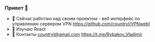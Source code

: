 ### Привет 👋
- 🔭 Сейчас работаю над своим проектом - веб интерфейс по управлению сервером VPN
        https://github.com/countrvl/VPNwebI
- 🌱 Изучаю React
- 💬 Контакты
        countrvl@gmail.com
        https://t.me/Rybakov_Vladimir


<!--
**countrvl/countrvl** is a ✨ _special_ ✨ repository because its `README.md` (this file) appears on your GitHub profile.

Here are some ideas to get you started:

- 🔭 I’m currently working on my own project
- 🌱 I’m currently learning ...
- 👯 I’m looking to collaborate on ...
- 🤔 I’m looking for help with ...
- 💬 Ask me about ...
- 📫 How to reach me: ...
- 😄 Pronouns: ...
- ⚡ Fun fact: ...
-->

